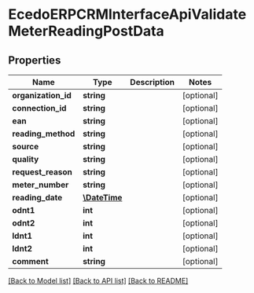 # EcedoERPCRMInterfaceApiValidateMeterReadingPostData

## Properties
Name | Type | Description | Notes
------------ | ------------- | ------------- | -------------
**organization_id** | **string** |  | [optional] 
**connection_id** | **string** |  | [optional] 
**ean** | **string** |  | [optional] 
**reading_method** | **string** |  | [optional] 
**source** | **string** |  | [optional] 
**quality** | **string** |  | [optional] 
**request_reason** | **string** |  | [optional] 
**meter_number** | **string** |  | [optional] 
**reading_date** | [**\DateTime**](\DateTime.md) |  | [optional] 
**odnt1** | **int** |  | [optional] 
**odnt2** | **int** |  | [optional] 
**ldnt1** | **int** |  | [optional] 
**ldnt2** | **int** |  | [optional] 
**comment** | **string** |  | [optional] 

[[Back to Model list]](../README.md#documentation-for-models) [[Back to API list]](../README.md#documentation-for-api-endpoints) [[Back to README]](../README.md)


